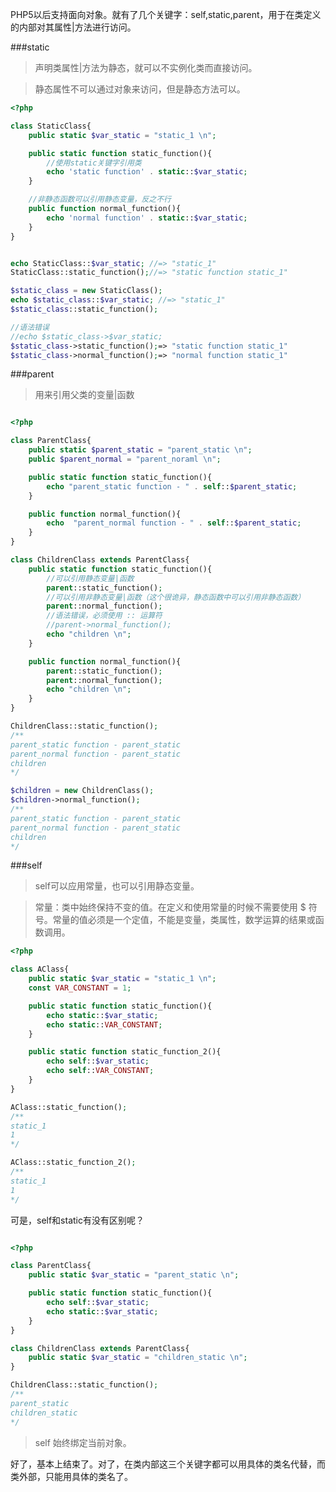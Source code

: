 <!--
author: 刘青
date: 2016-06-15
title: static,self,parent
tags: php
category: php/manual
status: publish
summary: 
-->

PHP5以后支持面向对象。就有了几个关键字：self,static,parent，用于在类定义的内部对其属性|方法进行访问。

###static
> 声明类属性|方法为静态，就可以不实例化类而直接访问。

> 静态属性不可以通过对象来访问，但是静态方法可以。

```php
<?php

class StaticClass{
    public static $var_static = "static_1 \n";

    public static function static_function(){
    	//使用static关键字引用类
        echo 'static function' . static::$var_static;
    }

    //非静态函数可以引用静态变量，反之不行
    public function normal_function(){
        echo 'normal function' . static::$var_static;
    }
}


echo StaticClass::$var_static; //=> "static_1"
StaticClass::static_function();//=> "static function static_1"

$static_class = new StaticClass();
echo $static_class::$var_static; //=> "static_1"
$static_class::static_function();

//语法错误
//echo $static_class->$var_static;
$static_class->static_function();=> "static function static_1"
$static_class->normal_function();=> "normal function static_1"
```

###parent
> 用来引用父类的变量|函数

```php

<?php

class ParentClass{
    public static $parent_static = "parent_static \n";
    public $parent_normal = "parent_noraml \n";

    public static function static_function(){
        echo "parent_static function - " . self::$parent_static;
    }

    public function normal_function(){
        echo  "parent_normal function - " . self::$parent_static;
    }
}

class ChildrenClass extends ParentClass{
    public static function static_function(){
    	//可以引用静态变量|函数
        parent::static_function();
    	//可以引用非静态变量|函数（这个很诡异，静态函数中可以引用非静态函数）
        parent::normal_function();
        //语法错误，必须使用 :: 运算符
        //parent->normal_function();
        echo "children \n";
    }

    public function normal_function(){
        parent::static_function();
        parent::normal_function();
        echo "children \n";
    }
}

ChildrenClass::static_function();
/**
parent_static function - parent_static 
parent_normal function - parent_static 
children 
*/

$children = new ChildrenClass();
$children->normal_function();
/**
parent_static function - parent_static 
parent_normal function - parent_static 
children 
*/
```

###self
> self可以应用常量，也可以引用静态变量。

> 常量：类中始终保持不变的值。在定义和使用常量的时候不需要使用 $ 符号。常量的值必须是一个定值，不能是变量，类属性，数学运算的结果或函数调用。

```php
<?php

class AClass{
    public static $var_static = "static_1 \n";
    const VAR_CONSTANT = 1;

    public static function static_function(){
        echo static::$var_static;
        echo static::VAR_CONSTANT;
    }

    public static function static_function_2(){
        echo self::$var_static;
        echo self::VAR_CONSTANT;
    }
}

AClass::static_function();
/**
static_1 
1
*/

AClass::static_function_2();
/**
static_1 
1
*/
```

可是，self和static有没有区别呢？
```php

<?php

class ParentClass{
    public static $var_static = "parent_static \n";

    public static function static_function(){
        echo self::$var_static;
        echo static::$var_static;
    }
}

class ChildrenClass extends ParentClass{
    public static $var_static = "children_static \n";
}

ChildrenClass::static_function();
/**
parent_static 
children_static 
*/

```
> self 始终绑定当前对象。


好了，基本上结束了。对了，在类内部这三个关键字都可以用具体的类名代替，而类外部，只能用具体的类名了。
